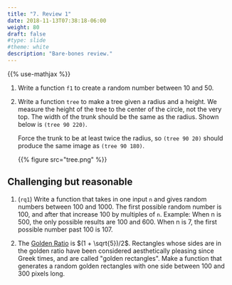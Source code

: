 ```yaml
---
title: "7. Review 1"
date: 2018-11-13T07:38:18-06:00
weight: 80
draft: false
#type: slide
#theme: white
description: "Bare-bones review."
---
```


{{% use-mathjax %}}

1. Write a function `f1` to create a random number between 10 and 50.

2. Write a function `tree` to make a tree given a radius and a
   height. We measure the height of the tree to the center of the
   circle, not the very top. The width of the trunk should be the same
   as the radius. Shown below is `(tree 90 220)`. 

    Force the trunk to be at
   least twice the radius, so `(tree 90 20)` should produce the same
   image as `(tree 90 180)`.

    {{% figure src="tree.png" %}}

## Challenging but reasonable
1. (`rq1`) Write a function that takes in one input `n` and gives
random numbers between 100 and 1000. The first possible random number
is 100, and after that increase 100 by multiples of `n`. Example: When n
is 500, the only possible results are 100 and 600. When n is 7, the
first possible number past 100 is 107.

2. The [Golden Ratio](https://en.wikipedia.org/wiki/Golden_ratio) is
   $(1 + \sqrt{5})/2$. Rectangles whose sides are in the golden ratio
   have been considered aesthetically pleasing since Greek times, and
   are called "golden rectangles". Make
   a function that generates a random golden rectangles with one side
   between 100 and 300 pixels long.
   
   
